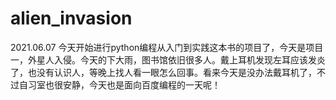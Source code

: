 # alien_invasion
2021.06.07 
今天开始进行python编程从入门到实践这本书的项目了，今天是项目一，外星人入侵。今天的下大雨，图书馆依旧很多人。戴上耳机发现左耳应该发炎了，也没有认识人，等晚上找人看一眼怎么回事。看来今天是没办法戴耳机了，不过自习室也很安静，今天也是面向百度编程的一天呢！